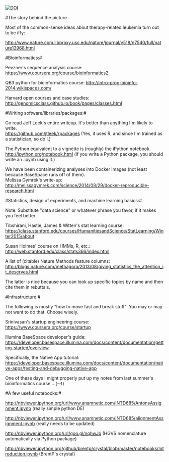 [![DOI](https://zenodo.org/badge/12352/RamsinghLab/curriculum.svg)](http://dx.doi.org/10.5281/zenodo.18241)

#The story behind the picture

Most of the common-sense ideas about therapy-related leukemia turn out to be iffy:

http://www.nature.com.libproxy.usc.edu/nature/journal/v518/n7540/full/nature13968.html


#Bioinformatics:#

Pevzner's sequence analysis course: https://www.coursera.org/course/bioinformatics2

QB3 python for bioinformatics course: http://intro-prog-bioinfo-2014.wikispaces.com/

Harvard open courses and case studies: http://genomicsclass.github.io/book/pages/classes.html


#Writing software/libraries/packages:#

Go read Jeff Leek's entire writeup.  It's better than anything I'm likely to write.  
https://github.com/jtleek/rpackages (Yes, it uses R, and since I'm trained as a statistician, so do I.)

The Python equivalent to a vignette is (roughly) the iPython notebook.  
http://ipython.org/notebook.html (if you write a Python package, you should write an .ipynb using it.)

We have been containerizing analyses into Docker images (not least because BaseSpace runs off of them).  
Melissa Gymrek's write-up: http://melissagymrek.com/science/2014/08/29/docker-reproducible-research.html

#Statistics, design of experiments, and machine learning basics:#

Note: Substitute "data science" or whatever phrase you favor, if it makes you feel better

Tibshirani, Hastie, James & Witten's stat learning course: https://class.stanford.edu/courses/HumanitiesandScience/StatLearning/Winter2015/about

Susan Holmes' course on HMMs, R, etc.: http://web.stanford.edu/class/stats366/index.html

A list of (citable) Nature Methods feature columns: http://blogs.nature.com/methagora/2013/08/giving_statistics_the_attention_it_deserves.html

The latter is nice because you can look up specific topics by name and then cite them in rebuttals. 


#Infrastructure:#

The following is mostly "how to move fast and break stuff".  You may or may not want to do that.  Choose wisely.

Srinivasan's startup engineering course: https://www.coursera.org/course/startup

Illumina BaseSpace developer's guide: https://developer.basespace.illumina.com/docs/content/documentation/getting-started/overview

Specifically, the Native App tutorial:
https://developer.basespace.illumina.com/docs/content/documentation/native-apps/testing-and-debugging-native-app

One of these days I might properly put up my notes from last summer's bioinformatics course...  (--t)



#A few useful notebooks:#

http://nbviewer.ipython.org/url/www.anamnetic.com/INTD685/AntonsAssignment.ipynb (really simple python DE)

http://nbviewer.ipython.org/url/www.anamnetic.com/INTD685/alignmentAssignment.ipynb (really needs to be updated)

http://nbviewer.ipython.org/url/goo.gl/nqhwJb (HGVS nomenclature automatically via Python package)

http://nbviewer.ipython.org/github/brentp/crystal/blob/master/notebooks/Introduction.ipynb (BrentP's crystal)
